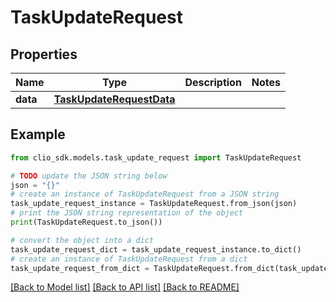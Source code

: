 # TaskUpdateRequest


## Properties

Name | Type | Description | Notes
------------ | ------------- | ------------- | -------------
**data** | [**TaskUpdateRequestData**](TaskUpdateRequestData.md) |  | 

## Example

```python
from clio_sdk.models.task_update_request import TaskUpdateRequest

# TODO update the JSON string below
json = "{}"
# create an instance of TaskUpdateRequest from a JSON string
task_update_request_instance = TaskUpdateRequest.from_json(json)
# print the JSON string representation of the object
print(TaskUpdateRequest.to_json())

# convert the object into a dict
task_update_request_dict = task_update_request_instance.to_dict()
# create an instance of TaskUpdateRequest from a dict
task_update_request_from_dict = TaskUpdateRequest.from_dict(task_update_request_dict)
```
[[Back to Model list]](../README.md#documentation-for-models) [[Back to API list]](../README.md#documentation-for-api-endpoints) [[Back to README]](../README.md)


